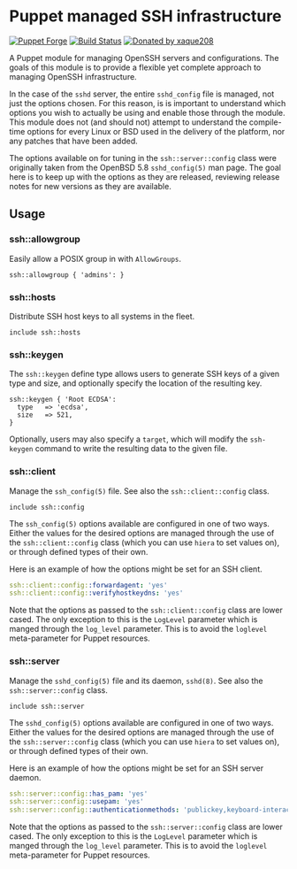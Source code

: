 # Puppet managed SSH infrastructure

[![Puppet Forge](https://img.shields.io/puppetforge/v/opuscodium/ssh.svg)](https://forge.puppetlabs.com/opuscodium/ssh)
[![Build Status](https://github.com/opus-codium/puppet-ssh/workflows/CI/badge.svg)](https://github.com/opus-codium/puppet-ssh/actions?query=workflow%3ACI)
[![Donated by xaque208](https://img.shields.io/badge/donated%20by-xaque208-fb7047.svg)](#authors)

A Puppet module for managing OpenSSH servers and configurations.  The goals of
this module is to provide a flexible yet complete approach to managing OpenSSH
infrastructure.

In the case of the `sshd` server, the entire `sshd_config` file is managed, not
just the options chosen.  For this reason, is is important to understand which
options you wish to actually be using and enable those through the module.
This module does not (and should not) attempt to understand the compile-time
options for every Linux or BSD used in the delivery of the platform, nor any
patches that have been added.

The options available on for tuning in the `ssh::server::config` class were
originally taken from the OpenBSD 5.8 `sshd_config(5)` man page.  The goal here
is to keep up with the options as they are released, reviewing release notes
for new versions as they are available.

## Usage

### ssh::allowgroup

Easily allow a POSIX group in with `AllowGroups`.

```Puppet
ssh::allowgroup { 'admins': }
```

### ssh::hosts

Distribute SSH host keys to all systems in the fleet.

```Puppet
include ssh::hosts
```

### ssh::keygen

The `ssh::keygen` define type allows users to generate SSH keys of a given type
and size, and optionally specify the location of the resulting key.

```Puppet
ssh::keygen { 'Root ECDSA':
  type   => 'ecdsa',
  size   => 521,
}
```

Optionally, users may also specify a `target`, which will modify the
`ssh-keygen` command to write the resulting data to the given file.

### ssh::client

Manage the `ssh_config(5)` file.  See also the `ssh::client::config` class.

```Puppet
include ssh::config
```

The `ssh_config(5)` options available are configured in one of two ways.
Either the values for the desired options are managed through the use of the
`ssh::client::config` class (which you can use `hiera` to set values on), or
through defined types of their own.

Here is an example of how the options might be set for an SSH client.

```yaml
ssh::client::config::forwardagent: 'yes'
ssh::client::config::verifyhostkeydns: 'yes'
```

Note that the options as passed to the `ssh::client::config` class are lower
cased.  The only exception to this is the `LogLevel` parameter which is manged
through the `log_level` parameter.  This is to avoid the `loglevel`
meta-parameter for Puppet resources.


### ssh::server

Manage the `sshd_config(5)` file and its daemon, `sshd(8)`.  See also the
`ssh::server::config` class.

```Puppet
include ssh::server
```

The `sshd_config(5)` options available are configured in one of two ways.
Either the values for the desired options are managed through the use of the
`ssh::server::config` class (which you can use `hiera` to set values on), or
through defined types of their own.

Here is an example of how the options might be set for an SSH server daemon.

```yaml
ssh::server::config::has_pam: 'yes'
ssh::server::config::usepam: 'yes'
ssh::server::config::authenticationmethods: 'publickey,keyboard-interactive'
```

Note that the options as passed to the `ssh::server::config` class are lower
cased.  The only exception to this is the `LogLevel` parameter which is manged
through the `log_level` parameter.  This is to avoid the `loglevel`
meta-parameter for Puppet resources.

